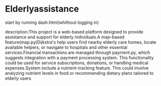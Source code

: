
# Elderlyassistance
start by running dash.html(whithout logging in)


description:This project is a web-based platform designed to provide assistance and support for elderly individuals.A map-based feature(map.py)Dijkstra's help users find nearby elderly care homes, locate available helpers, or navigate to hospitals and other essential services.Financial transactions are managed through payment.py, which suggests integration with a payment processing system. This functionality could be used for service subscriptions, donations, or handling medical expenses.System include a nutrient-tracking feature. This could involve analyzing nutrient levels in food or recommending dietary plans tailored to elderly users
